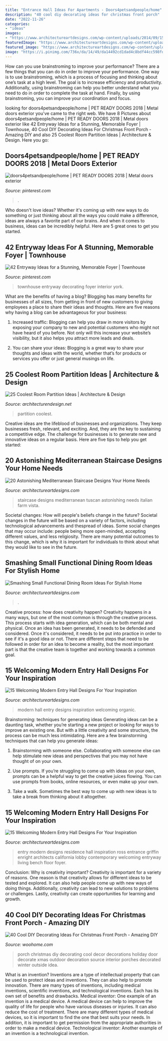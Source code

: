 ```yaml
---
title: "Entrance Hall Ideas For Apartments - Doors4petsandpeople/home"
description: "40 cool diy decorating ideas for christmas front porch"
date: "2022-11-26"
categories:
- "ideas"
images:
- "https://www.architectureartdesigns.com/wp-content/uploads/2014/09/15-Welcoming-Modern-Entry-Hall-Designs-For-Your-Inspiration-12-630x930.jpg"
featuredImage: "https://www.architectureartdesigns.com/wp-content/uploads/2014/09/15-Welcoming-Modern-Entry-Hall-Designs-For-Your-Inspiration-4-630x866.jpg"
featured_image: "https://www.architectureartdesigns.com/wp-content/uploads/2014/09/15-Welcoming-Modern-Entry-Hall-Designs-For-Your-Inspiration-4-630x866.jpg"
image: "https://i.pinimg.com/736x/da/14/49/da14492cd1dad4c8bdf44cc598fdf66e--townhouse-entryway-townhouse-decorating.jpg"
---
```



How can you use brainstroming to improve your performance?
There are a few things that you can do in order to improve your performance. One way is to use brainstroming, which is a process of focusing and thinking about one’s task at a high level. The goal is to increase efficiency and productivity. Additionally, using brainstroming can help you better understand what you need to do in order to complete the task at hand. Finally, by using brainstroming, you can improve your coordination and focus.

	

		
looking for doors4petsandpeople/home | PET READY DOORS 2018 | Metal doors exterior you've came to the right web. We have 8 Pictures about doors4petsandpeople/home | PET READY DOORS 2018 | Metal doors exterior like 42 Entryway Ideas for a Stunning, Memorable Foyer | Townhouse, 40 Cool DIY Decorating Ideas For Christmas Front Porch - Amazing DIY and also 25 Coolest Room Partition Ideas | Architecture &amp; Design. Here you go:
		
    
## Doors4petsandpeople/home | PET READY DOORS 2018 | Metal Doors Exterior

<img loading=lazy src="https://i.pinimg.com/736x/bf/24/70/bf2470afdce8238d99804c3d896caa59.jpg" onerror="this.onerror=null;this.src='https://tse2.mm.bing.net/th?id=OIP.BJiRll76omWySoQBssg3JgHaJ3&amp;pid=15.1';" alt="doors4petsandpeople/home | PET READY DOORS 2018 | Metal doors exterior">

_Source: pinterest.com_

>. 

	

Who doesn't love ideas? Whether it's coming up with new ways to do something or just thinking about all the ways you could make a difference, ideas are always a favorite part of our brains. And when it comes to business, ideas can be incredibly helpful. Here are 5 great ones to get you started.

    
## 42 Entryway Ideas For A Stunning, Memorable Foyer | Townhouse

<img loading=lazy src="https://i.pinimg.com/736x/da/14/49/da14492cd1dad4c8bdf44cc598fdf66e--townhouse-entryway-townhouse-decorating.jpg" onerror="this.onerror=null;this.src='https://tse4.mm.bing.net/th?id=OIP.ihVS8U1uQz5V16U3BUrDrQHaJ3&amp;pid=15.1';" alt="42 Entryway Ideas for a Stunning, Memorable Foyer | Townhouse">

_Source: pinterest.com_

>townhouse entryway decorating foyer interior york. 

	

What are the benefits of having a blog?
Blogging has many benefits for businesses of all sizes, from getting in front of new customers to giving employees a place to share their ideas and thoughts. Here are five reasons why having a blog can be advantageous for your business: 
1. Increased traffic: Blogging can help you draw in more visitors by exposing your company to new and potential customers who might not have heard of you before. Not only will this increase your website’s visibility, but it also helps you attract more leads and deals. 

2. You can share your ideas: Blogging is a great way to share your thoughts and ideas with the world, whether that’s for products or services you offer or just general musings on life.

    
## 25 Coolest Room Partition Ideas | Architecture &amp; Design

<img loading=lazy src="http://cdn.architecturendesign.net/wp-content/uploads/2014/08/753.jpg" onerror="this.onerror=null;this.src='https://tse1.mm.bing.net/th?id=OIP.vY66Fsip9dzeE_fMcrXXUQHaLK&amp;pid=15.1';" alt="25 Coolest Room Partition Ideas | Architecture &amp; Design">

_Source: architecturendesign.net_

>partition coolest. 

	

Creative ideas are the lifeblood of businesses and organizations. They keep businesses fresh, relevant, and exciting. And, they are the key to sustaining a competitive edge. The challenge for businesses is to generate new and innovative ideas on a regular basis. Here are five tips to help you get started:

    
## 20 Astonishing Mediterranean Staircase Designs Your Home Needs

<img loading=lazy src="https://www.architectureartdesigns.com/wp-content/uploads/2019/07/20-Astonishing-Mediterranean-Staircase-Designs-Your-Home-Needs-15.jpg" onerror="this.onerror=null;this.src='https://tse4.mm.bing.net/th?id=OIP.e7_YbO3FWoVNM0AmvpJ6NwHaLH&amp;pid=15.1';" alt="20 Astonishing Mediterranean Staircase Designs Your Home Needs">

_Source: architectureartdesigns.com_

>staircase designs mediterranean tuscan astonishing needs italian farm vista. 

	

Societal changes: How will people's beliefs change in the future?
Societal changes in the future will be based on a variety of factors, including technological advancements and thespread of ideas. Some social changes that may occur include: people being more open-minded, accepting different values, and less religiosity. There are many potential outcomes to this change, which is why it is important for individuals to think about what they would like to see in the future.

    
## Smashing Small Functional Dining Room Ideas For Stylish Home

<img loading=lazy src="https://www.architectureartdesigns.com/wp-content/uploads/2014/08/1221.jpg" onerror="this.onerror=null;this.src='https://tse4.mm.bing.net/th?id=OIP.TxF6f9VqjAW-NQZARNN4GgHaE8&amp;pid=15.1';" alt="Smashing Small Functional Dining Room Ideas For Stylish Home">

_Source: architectureartdesigns.com_

>. 

	

Creative process: how does creativity happen?
Creativity happens in a many ways, but one of the most common is through the creative process. This process starts with idea generation, which can be both mental and physical. Once an idea has been generated, it needs to be defended and considered. Once it's considered, it needs to be put into practice in order to see if it's a good idea or not. There are different steps that need to be followed in order for an idea to become a reality, but the most important part is that the creative team is together and working towards a common goal.

    
## 15 Welcoming Modern Entry Hall Designs For Your Inspiration

<img loading=lazy src="https://www.architectureartdesigns.com/wp-content/uploads/2014/09/15-Welcoming-Modern-Entry-Hall-Designs-For-Your-Inspiration-4-630x866.jpg" onerror="this.onerror=null;this.src='https://tse3.mm.bing.net/th?id=OIP.tYw3wR91qnVBq8quE082WQHaKL&amp;pid=15.1';" alt="15 Welcoming Modern Entry Hall Designs For Your Inspiration">

_Source: architectureartdesigns.com_

>modern hall entry designs inspiration welcoming organic. 

	

Brainstorming: techniques for generating ideas
Generating ideas can be a daunting task, whether you’re starting a new project or looking for ways to improve an existing one. But with a little creativity and some structure, the process can be much less intimidating.
Here are a few brainstorming techniques that can help you generate ideas:

1. Brainstorming with someone else. Collaborating with someone else can help stimulate new ideas and perspectives that you may not have thought of on your own.

2. Use prompts. If you’re struggling to come up with ideas on your own, prompts can be a helpful way to get the creative juices flowing. You can use prompts from books, online resources, or even make up your own.

3. Take a walk. Sometimes the best way to come up with new ideas is to take a break from thinking about it altogether.

    
## 15 Welcoming Modern Entry Hall Designs For Your Inspiration

<img loading=lazy src="https://www.architectureartdesigns.com/wp-content/uploads/2014/09/15-Welcoming-Modern-Entry-Hall-Designs-For-Your-Inspiration-12-630x930.jpg" onerror="this.onerror=null;this.src='https://tse4.mm.bing.net/th?id=OIP.Kh_LeXh4kmIQ2TiHtETn-QHaK7&amp;pid=15.1';" alt="15 Welcoming Modern Entry Hall Designs For Your Inspiration">

_Source: architectureartdesigns.com_

>entry modern designs residence hall inspiration ross entrance griffin enright architects california lobby contemporary welcoming entryway living bench floor foyer. 

	

Conclusion: Why is creativity important?
Creativity is important for a variety of reasons. One reason is that creativity allows for different ideas to be tested and explored. It can also help people come up with new ways of doing things. Additionally, creativity can lead to new solutions to problems or challenges. Lastly, creativity can create opportunities for learning and growth.

    
## 40 Cool DIY Decorating Ideas For Christmas Front Porch - Amazing DIY

<img loading=lazy src="http://www.woohome.com/wp-content/uploads/2013/12/DIY-Christmas-Porch-Ideas-18.jpg" onerror="this.onerror=null;this.src='https://tse2.mm.bing.net/th?id=OIP.wPO26PP_NZNbTlqDKB1-igHaIX&amp;pid=15.1';" alt="40 Cool DIY Decorating Ideas For Christmas Front Porch - Amazing DIY">

_Source: woohome.com_

>porch christmas diy decorating cool decor decorations holiday door decorate xmas outdoor decoration source interior porches decorated winter outside idea. 

	

What is an invention?
Inventions are a type of intellectual property that can be used to protect ideas and inventions. They can also help to promote innovation. There are many types of inventions, including medical inventions, scientific inventions, and technological inventions. Each has its own set of benefits and drawbacks.
Medical inventor: 
One example of an invention is a medical device. A medical device can help to improve the quality of life for people who have various diseases or injuries. It can also reduce the cost of treatment. 
There are many different types of medical devices, so it is important to find the one that best suits your needs. In addition, it is important to get permission from the appropriate authorities in order to make a medical device. 
Technological inventor: 
Another example of an invention is a technological invention.

